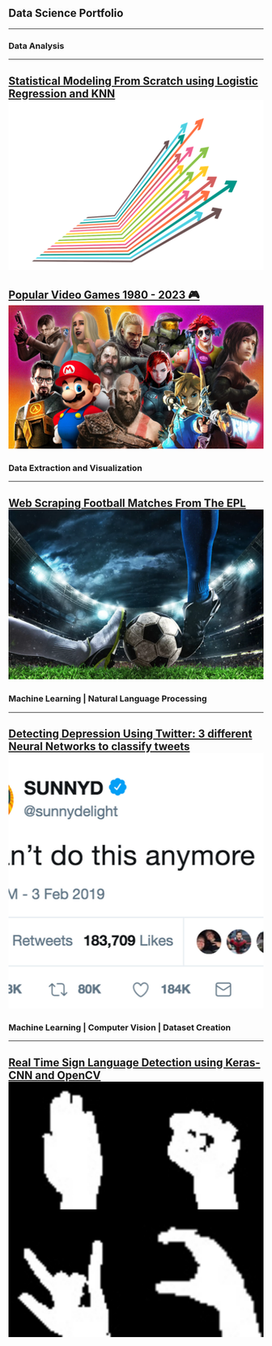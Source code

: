 ## Data Science Portfolio

---

### Data Analysis 

---
[Statistical Modeling From Scratch using Logistic Regression and KNN](https://github.com/GGandhi25/Census-Income-Classification.git)
<img src="images/stat-modeling.png?raw=true"/>
---
[Popular Video Games 1980 - 2023 🎮](https://github.com/GGandhi25/Popular-Video-Games.git)
<img src="images/best-video-games.png?raw=true"/>
---

### Data Extraction and Visualization 

---
[Web Scraping Football Matches From The EPL](https://github.com/GGandhi25/DATA-EXTRACTION-ANALYSIS-ON-ENGLISH-PREMIER-LEAGUE.git)
<img src="images/epl.png?raw=true"/>
---

### Machine Learning | Natural Language Processing

---
[Detecting Depression Using Twitter: 3 different Neural Networks to classify tweets](https://github.com/GGandhi25/DEPRESSION-DETECTION-USING-TWITTER.git)
<img src="images/twitter-depression.jpeg?raw=true"/>
---

### Machine Learning | Computer Vision | Dataset Creation

---
[Real Time Sign Language Detection using Keras-CNN and OpenCV](https://github.com/GGandhi25/RealTimeSignLanguageDetection.git)
<img src="images/sign-language-detection.jpeg?raw=true"/>
---

